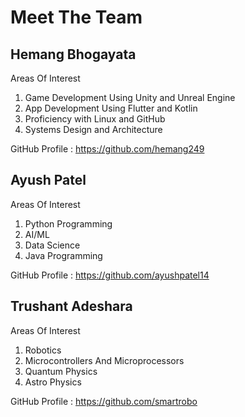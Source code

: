 # Meet The Team #

## Hemang Bhogayata ##

Areas Of Interest 

1. Game Development Using Unity and Unreal Engine
2. App Development Using Flutter and Kotlin
3. Proficiency with Linux and GitHub
4. Systems Design and Architecture

GitHub Profile : https://github.com/hemang249


## Ayush Patel ##

Areas Of Interest

1. Python Programming
2. AI/ML
3. Data Science
4. Java Programming

GitHub Profile : https://github.com/ayushpatel14


## Trushant Adeshara ##

Areas Of Interest

1. Robotics
2. Microcontrollers And Microprocessors
3. Quantum Physics
4. Astro Physics

GitHub Profile : https://github.com/smartrobo
